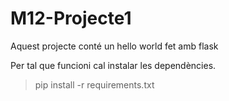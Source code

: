 # M12-Projecte1
Aquest projecte conté un hello world fet amb flask

Per tal que funcioni cal instalar les dependències.
>pip install -r requirements.txt

